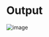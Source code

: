 # Output

![image](https://github.com/user-attachments/assets/4f584990-b6ce-41b0-ba12-071d182c57ff)
